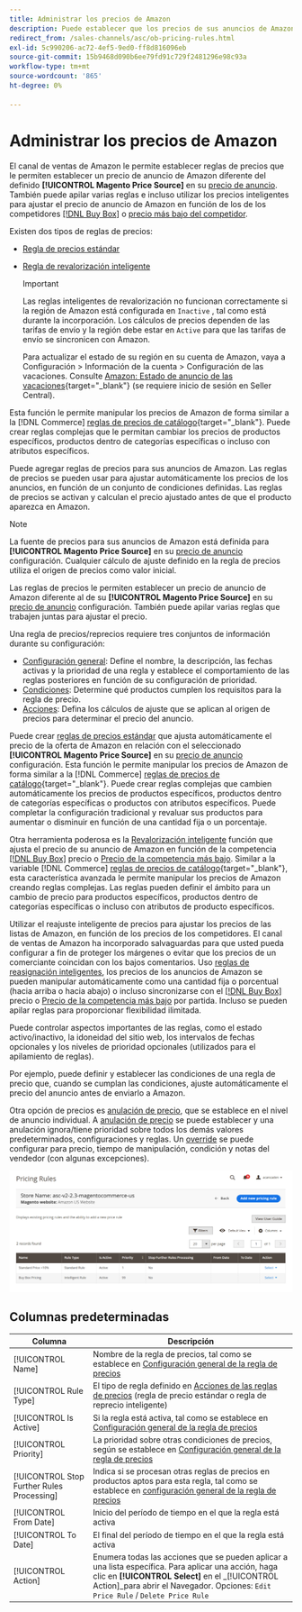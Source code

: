 ```yaml
---
title: Administrar los precios de Amazon
description: Puede establecer que los precios de sus anuncios de Amazon difieran de los de su tienda de comercio electrónico mediante las reglas de precios.
redirect_from: /sales-channels/asc/ob-pricing-rules.html
exl-id: 5c990206-ac72-4ef5-9ed0-ff8d816096eb
source-git-commit: 15b9468d090b6ee79fd91c729f2481296e98c93a
workflow-type: tm+mt
source-wordcount: '865'
ht-degree: 0%

---
```


# Administrar los precios de Amazon

El canal de ventas de Amazon le permite establecer reglas de precios que le permiten establecer un precio de anuncio de Amazon diferente del definido **[!UICONTROL Magento Price Source]** en su [precio de anuncio](./listing-price.md). También puede apilar varias reglas e incluso utilizar los precios inteligentes para ajustar el precio de anuncio de Amazon en función de los de los competidores [[!DNL Buy Box]](./buy-box-competitor-pricing.md) o [precio más bajo del competidor](./lowest-competitor-pricing.md).

Existen dos tipos de reglas de precios:

- [Regla de precios estándar](./standard-price-rules.md)
- [Regla de revalorización inteligente](./intelligent-repricing-rules.md)

   >[!IMPORTANT]
   >
   >Las reglas inteligentes de revalorización no funcionan correctamente si la región de Amazon está configurada en `Inactive` , tal como está durante la incorporación. Los cálculos de precios dependen de las tarifas de envío y la región debe estar en `Active` para que las tarifas de envío se sincronicen con Amazon.
   >
   >Para actualizar el estado de su región en su cuenta de Amazon, vaya a Configuración > Información de la cuenta > Configuración de las vacaciones. Consulte [Amazon: Estado de anuncio de las vacaciones](https://sellercentral.amazon.com/gp/help/help.html?itemID=200135620){target=&quot;_blank&quot;} (se requiere inicio de sesión en Seller Central).

Esta función le permite manipular los precios de Amazon de forma similar a la [!DNL Commerce] [reglas de precios de catálogo](https://docs.magento.com/user-guide/catalog/pricing.html){target=&quot;_blank&quot;}. Puede crear reglas complejas que le permitan cambiar los precios de productos específicos, productos dentro de categorías específicas o incluso con atributos específicos.

Puede agregar reglas de precios para sus anuncios de Amazon. Las reglas de precios se pueden usar para ajustar automáticamente los precios de los anuncios, en función de un conjunto de condiciones definidas. Las reglas de precios se activan y calculan el precio ajustado antes de que el producto aparezca en Amazon.

>[!NOTE]
>
>La fuente de precios para sus anuncios de Amazon está definida para **[!UICONTROL Magento Price Source]** en su [precio de anuncio](./listing-price.md) configuración. Cualquier cálculo de ajuste definido en la regla de precios utiliza el origen de precios como valor inicial.

Las reglas de precios le permiten establecer un precio de anuncio de Amazon diferente al de su **[!UICONTROL Magento Price Source]** en su [precio de anuncio](./listing-price.md) configuración. También puede apilar varias reglas que trabajen juntas para ajustar el precio.

Una regla de precios/reprecios requiere tres conjuntos de información durante su configuración:

- [Configuración general](./pricing-rule-general-settings.md): Define el nombre, la descripción, las fechas activas y la prioridad de una regla y establece el comportamiento de las reglas posteriores en función de su configuración de prioridad.
- [Condiciones](./pricing-rule-conditions.md): Determine qué productos cumplen los requisitos para la regla de precio.
- [Acciones](./pricing-rule-actions.md): Defina los cálculos de ajuste que se aplican al origen de precios para determinar el precio del anuncio.

Puede crear [reglas de precios estándar](./standard-price-rules.md) que ajusta automáticamente el precio de la oferta de Amazon en relación con el seleccionado **[!UICONTROL Magento Price Source]** en su [precio de anuncio](./listing-price.md) configuración. Esta función le permite manipular los precios de Amazon de forma similar a la [!DNL Commerce] [reglas de precios de catálogo](https://docs.magento.com/user-guide/marketing/price-rules-catalog.html){target=&quot;_blank&quot;}. Puede crear reglas complejas que cambien automáticamente los precios de productos específicos, productos dentro de categorías específicas o productos con atributos específicos. Puede completar la configuración tradicional y revaluar sus productos para aumentar o disminuir en función de una cantidad fija o un porcentaje.

Otra herramienta poderosa es la [Revalorización inteligente](./intelligent-repricing-rules.md) función que ajusta el precio de su anuncio de Amazon en función de la competencia [[!DNL Buy Box]](./buy-box-competitor-pricing.md) precio o [Precio de la competencia más bajo](./lowest-competitor-pricing.md). Similar a la variable [!DNL Commerce] [reglas de precios de catálogo](https://docs.magento.com/user-guide/marketing/price-rules-catalog.html){target=&quot;_blank&quot;}, esta característica avanzada le permite manipular los precios de Amazon creando reglas complejas. Las reglas pueden definir el ámbito para un cambio de precio para productos específicos, productos dentro de categorías específicas o incluso con atributos de producto específicos.

Utilizar el reajuste inteligente de precios para ajustar los precios de las listas de Amazon, en función de los precios de los competidores. El canal de ventas de Amazon ha incorporado salvaguardas para que usted pueda configurar a fin de proteger los márgenes o evitar que los precios de un comerciante coincidan con los bajos comentarios. Uso [reglas de reasignación inteligentes](./intelligent-repricing-rules.md), los precios de los anuncios de Amazon se pueden manipular automáticamente como una cantidad fija o porcentual (hacia arriba o hacia abajo) o incluso sincronizarse con el [[!DNL Buy Box]](./buy-box-competitor-pricing.md) precio o [Precio de la competencia más bajo](./lowest-competitor-pricing.md) por partida. Incluso se pueden apilar reglas para proporcionar flexibilidad ilimitada.

Puede controlar aspectos importantes de las reglas, como el estado activo/inactivo, la idoneidad del sitio web, los intervalos de fechas opcionales y los niveles de prioridad opcionales (utilizados para el apilamiento de reglas).

Por ejemplo, puede definir y establecer las condiciones de una regla de precio que, cuando se cumplan las condiciones, ajuste automáticamente el precio del anuncio antes de enviarlo a Amazon.

Otra opción de precios es [anulación de precio](./overrides.md), que se establece en el nivel de anuncio individual. A [anulación de precio](./overrides.md) se puede establecer y una anulación ignora/tiene prioridad sobre todos los demás valores predeterminados, configuraciones y reglas. Un [override](./overrides.md) se puede configurar para precio, tiempo de manipulación, condición y notas del vendedor (con algunas excepciones).

![Reglas de precios](assets/amazon-pricing-rules.png)

## Columnas predeterminadas

| Columna | Descripción |
|---|---|
| [!UICONTROL Name] | Nombre de la regla de precios, tal como se establece en [Configuración general de la regla de precios](./pricing-rule-general-settings.md) |
| [!UICONTROL Rule Type] | El tipo de regla definido en [Acciones de las reglas de precios](./pricing-rule-actions.md) (regla de precio estándar o regla de reprecio inteligente) |
| [!UICONTROL Is Active] | Si la regla está activa, tal como se establece en [Configuración general de la regla de precios](./pricing-rule-general-settings.md) |
| [!UICONTROL Priority] | La prioridad sobre otras condiciones de precios, según se establece en [Configuración general de la regla de precios](./pricing-rule-general-settings.md) |
| [!UICONTROL Stop Further Rules Processing] | Indica si se procesan otras reglas de precios en productos aptos para esta regla, tal como se establece en [configuración general de la regla de precios](./pricing-rule-general-settings.md) |
| [!UICONTROL From Date] | Inicio del período de tiempo en el que la regla está activa |
| [!UICONTROL To Date] | El final del período de tiempo en el que la regla está activa |
| [!UICONTROL Action] | Enumera todas las acciones que se pueden aplicar a una lista específica. Para aplicar una acción, haga clic en **[!UICONTROL Select]** en el _[!UICONTROL Action]_para abrir el Navegador. Opciones: `Edit Price Rule` / `Delete Price Rule` |
